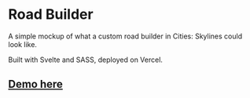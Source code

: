 # Road Builder

A simple mockup of what a custom road builder in Cities: Skylines could look like.

Built with Svelte and SASS, deployed on Vercel.

## [Demo here](https://road-builder.vercel.app/)
